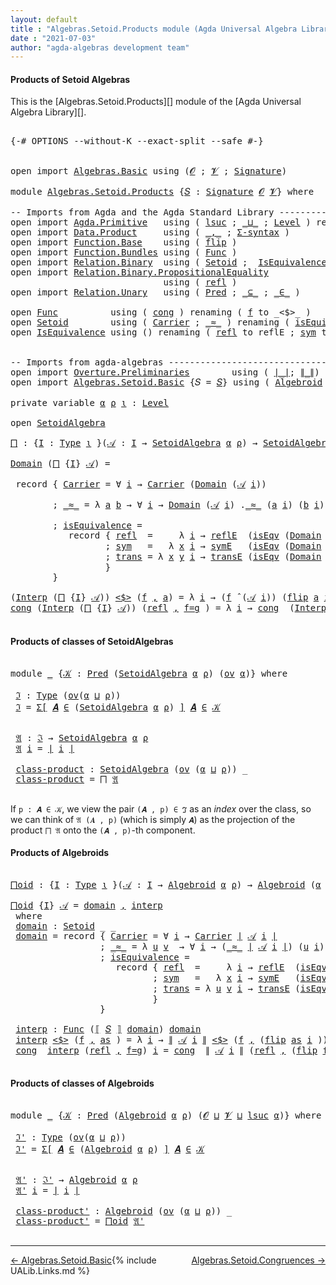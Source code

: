```yaml
---
layout: default
title : "Algebras.Setoid.Products module (Agda Universal Algebra Library)"
date : "2021-07-03"
author: "agda-algebras development team"
---
```


#### <a id="products-of-setoidalgebras">Products of Setoid Algebras</a>

This is the [Algebras.Setoid.Products][] module of the [Agda Universal Algebra Library][].

<pre class="Agda">

<a id="341" class="Symbol">{-#</a> <a id="345" class="Keyword">OPTIONS</a> <a id="353" class="Pragma">--without-K</a> <a id="365" class="Pragma">--exact-split</a> <a id="379" class="Pragma">--safe</a> <a id="386" class="Symbol">#-}</a>


<a id="392" class="Keyword">open</a> <a id="397" class="Keyword">import</a> <a id="404" href="Algebras.Basic.html" class="Module">Algebras.Basic</a> <a id="419" class="Keyword">using</a> <a id="425" class="Symbol">(</a><a id="426" href="Algebras.Basic.html#1142" class="Generalizable">𝓞</a> <a id="428" class="Symbol">;</a> <a id="430" href="Algebras.Basic.html#1144" class="Generalizable">𝓥</a> <a id="432" class="Symbol">;</a> <a id="434" href="Algebras.Basic.html#3870" class="Function">Signature</a><a id="443" class="Symbol">)</a>

<a id="446" class="Keyword">module</a> <a id="453" href="Algebras.Setoid.Products.html" class="Module">Algebras.Setoid.Products</a> <a id="478" class="Symbol">{</a><a id="479" href="Algebras.Setoid.Products.html#479" class="Bound">𝑆</a> <a id="481" class="Symbol">:</a> <a id="483" href="Algebras.Basic.html#3870" class="Function">Signature</a> <a id="493" href="Algebras.Basic.html#1142" class="Generalizable">𝓞</a> <a id="495" href="Algebras.Basic.html#1144" class="Generalizable">𝓥</a><a id="496" class="Symbol">}</a> <a id="498" class="Keyword">where</a>

<a id="505" class="Comment">-- Imports from Agda and the Agda Standard Library --------------------------------</a>
<a id="589" class="Keyword">open</a> <a id="594" class="Keyword">import</a> <a id="601" href="Agda.Primitive.html" class="Module">Agda.Primitive</a>   <a id="618" class="Keyword">using</a> <a id="624" class="Symbol">(</a> <a id="626" href="Agda.Primitive.html#780" class="Primitive">lsuc</a> <a id="631" class="Symbol">;</a> <a id="633" href="Agda.Primitive.html#810" class="Primitive Operator">_⊔_</a> <a id="637" class="Symbol">;</a> <a id="639" href="Agda.Primitive.html#597" class="Postulate">Level</a> <a id="645" class="Symbol">)</a> <a id="647" class="Keyword">renaming</a> <a id="656" class="Symbol">(</a> <a id="658" href="Agda.Primitive.html#326" class="Primitive">Set</a> <a id="662" class="Symbol">to</a> <a id="665" class="Primitive">Type</a> <a id="670" class="Symbol">)</a>
<a id="672" class="Keyword">open</a> <a id="677" class="Keyword">import</a> <a id="684" href="Data.Product.html" class="Module">Data.Product</a>     <a id="701" class="Keyword">using</a> <a id="707" class="Symbol">(</a> <a id="709" href="Agda.Builtin.Sigma.html#236" class="InductiveConstructor Operator">_,_</a> <a id="713" class="Symbol">;</a> <a id="715" href="Data.Product.html#916" class="Function">Σ-syntax</a> <a id="724" class="Symbol">)</a>
<a id="726" class="Keyword">open</a> <a id="731" class="Keyword">import</a> <a id="738" href="Function.Base.html" class="Module">Function.Base</a>    <a id="755" class="Keyword">using</a> <a id="761" class="Symbol">(</a> <a id="763" href="Function.Base.html#1554" class="Function">flip</a> <a id="768" class="Symbol">)</a>
<a id="770" class="Keyword">open</a> <a id="775" class="Keyword">import</a> <a id="782" href="Function.Bundles.html" class="Module">Function.Bundles</a> <a id="799" class="Keyword">using</a> <a id="805" class="Symbol">(</a> <a id="807" href="Function.Bundles.html#1868" class="Record">Func</a> <a id="812" class="Symbol">)</a>
<a id="814" class="Keyword">open</a> <a id="819" class="Keyword">import</a> <a id="826" href="Relation.Binary.html" class="Module">Relation.Binary</a>  <a id="843" class="Keyword">using</a> <a id="849" class="Symbol">(</a> <a id="851" href="Relation.Binary.Bundles.html#1009" class="Record">Setoid</a> <a id="858" class="Symbol">;</a>  <a id="861" href="Relation.Binary.Structures.html#1522" class="Record">IsEquivalence</a> <a id="875" class="Symbol">)</a>
<a id="877" class="Keyword">open</a> <a id="882" class="Keyword">import</a> <a id="889" href="Relation.Binary.PropositionalEquality.html" class="Module">Relation.Binary.PropositionalEquality</a>
                             <a id="956" class="Keyword">using</a> <a id="962" class="Symbol">(</a> <a id="964" href="Agda.Builtin.Equality.html#208" class="InductiveConstructor">refl</a> <a id="969" class="Symbol">)</a>
<a id="971" class="Keyword">open</a> <a id="976" class="Keyword">import</a> <a id="983" href="Relation.Unary.html" class="Module">Relation.Unary</a>   <a id="1000" class="Keyword">using</a> <a id="1006" class="Symbol">(</a> <a id="1008" href="Relation.Unary.html#1101" class="Function">Pred</a> <a id="1013" class="Symbol">;</a> <a id="1015" href="Relation.Unary.html#1742" class="Function Operator">_⊆_</a> <a id="1019" class="Symbol">;</a> <a id="1021" href="Relation.Unary.html#1523" class="Function Operator">_∈_</a> <a id="1025" class="Symbol">)</a>

<a id="1028" class="Keyword">open</a> <a id="1033" href="Function.Bundles.html#1868" class="Module">Func</a>          <a id="1047" class="Keyword">using</a> <a id="1053" class="Symbol">(</a> <a id="1055" href="Function.Bundles.html#1938" class="Field">cong</a> <a id="1060" class="Symbol">)</a> <a id="1062" class="Keyword">renaming</a> <a id="1071" class="Symbol">(</a> <a id="1073" href="Function.Bundles.html#1919" class="Field">f</a> <a id="1075" class="Symbol">to</a> <a id="1078" class="Field">_&lt;$&gt;_</a> <a id="1084" class="Symbol">)</a>
<a id="1086" class="Keyword">open</a> <a id="1091" href="Relation.Binary.Bundles.html#1009" class="Module">Setoid</a>        <a id="1105" class="Keyword">using</a> <a id="1111" class="Symbol">(</a> <a id="1113" href="Relation.Binary.Bundles.html#1072" class="Field">Carrier</a> <a id="1121" class="Symbol">;</a> <a id="1123" href="Relation.Binary.Bundles.html#1098" class="Field Operator">_≈_</a> <a id="1127" class="Symbol">)</a> <a id="1129" class="Keyword">renaming</a> <a id="1138" class="Symbol">(</a> <a id="1140" href="Relation.Binary.Bundles.html#1132" class="Field">isEquivalence</a> <a id="1154" class="Symbol">to</a> <a id="1157" class="Field">isEqv</a> <a id="1163" class="Symbol">)</a>
<a id="1165" class="Keyword">open</a> <a id="1170" href="Relation.Binary.Structures.html#1522" class="Module">IsEquivalence</a> <a id="1184" class="Keyword">using</a> <a id="1190" class="Symbol">()</a> <a id="1193" class="Keyword">renaming</a> <a id="1202" class="Symbol">(</a> <a id="1204" href="Relation.Binary.Structures.html#1568" class="Field">refl</a> <a id="1209" class="Symbol">to</a> <a id="1212" class="Field">reflE</a> <a id="1218" class="Symbol">;</a> <a id="1220" href="Relation.Binary.Structures.html#1594" class="Field">sym</a> <a id="1224" class="Symbol">to</a> <a id="1227" class="Field">symE</a> <a id="1232" class="Symbol">;</a> <a id="1234" href="Relation.Binary.Structures.html#1620" class="Field">trans</a> <a id="1240" class="Symbol">to</a> <a id="1243" class="Field">transE</a> <a id="1250" class="Symbol">)</a>


<a id="1254" class="Comment">-- Imports from agda-algebras -----------------------------------------------------</a>
<a id="1338" class="Keyword">open</a> <a id="1343" class="Keyword">import</a> <a id="1350" href="Overture.Preliminaries.html" class="Module">Overture.Preliminaries</a>        <a id="1380" class="Keyword">using</a> <a id="1386" class="Symbol">(</a> <a id="1388" href="Overture.Preliminaries.html#4379" class="Function Operator">∣_∣</a><a id="1391" class="Symbol">;</a> <a id="1393" href="Overture.Preliminaries.html#4417" class="Function Operator">∥_∥</a><a id="1396" class="Symbol">)</a>
<a id="1398" class="Keyword">open</a> <a id="1403" class="Keyword">import</a> <a id="1410" href="Algebras.Setoid.Basic.html" class="Module">Algebras.Setoid.Basic</a> <a id="1432" class="Symbol">{</a><a id="1433" class="Argument">𝑆</a> <a id="1435" class="Symbol">=</a> <a id="1437" href="Algebras.Setoid.Products.html#479" class="Bound">𝑆</a><a id="1438" class="Symbol">}</a> <a id="1440" class="Keyword">using</a> <a id="1446" class="Symbol">(</a> <a id="1448" href="Algebras.Setoid.Basic.html#2777" class="Function">Algebroid</a> <a id="1458" class="Symbol">;</a> <a id="1460" href="Algebras.Setoid.Basic.html#1932" class="Function Operator">⟦_⟧</a> <a id="1464" class="Symbol">;</a> <a id="1466" href="Algebras.Setoid.Basic.html#3242" class="Record">SetoidAlgebra</a> <a id="1480" class="Symbol">;</a> <a id="1482" href="Algebras.Setoid.Basic.html#4537" class="Function Operator">_̂_</a> <a id="1486" class="Symbol">;</a> <a id="1488" href="Algebras.Setoid.Basic.html#1152" class="Function">ov</a> <a id="1491" class="Symbol">)</a>

<a id="1494" class="Keyword">private</a> <a id="1502" class="Keyword">variable</a> <a id="1511" href="Algebras.Setoid.Products.html#1511" class="Generalizable">α</a> <a id="1513" href="Algebras.Setoid.Products.html#1513" class="Generalizable">ρ</a> <a id="1515" href="Algebras.Setoid.Products.html#1515" class="Generalizable">ι</a> <a id="1517" class="Symbol">:</a> <a id="1519" href="Agda.Primitive.html#597" class="Postulate">Level</a>

<a id="1526" class="Keyword">open</a> <a id="1531" href="Algebras.Setoid.Basic.html#3242" class="Module">SetoidAlgebra</a>

<a id="⨅"></a><a id="1546" href="Algebras.Setoid.Products.html#1546" class="Function">⨅</a> <a id="1548" class="Symbol">:</a> <a id="1550" class="Symbol">{</a><a id="1551" href="Algebras.Setoid.Products.html#1551" class="Bound">I</a> <a id="1553" class="Symbol">:</a> <a id="1555" href="Algebras.Setoid.Products.html#665" class="Primitive">Type</a> <a id="1560" href="Algebras.Setoid.Products.html#1515" class="Generalizable">ι</a> <a id="1562" class="Symbol">}(</a><a id="1564" href="Algebras.Setoid.Products.html#1564" class="Bound">𝒜</a> <a id="1566" class="Symbol">:</a> <a id="1568" href="Algebras.Setoid.Products.html#1551" class="Bound">I</a> <a id="1570" class="Symbol">→</a> <a id="1572" href="Algebras.Setoid.Basic.html#3242" class="Record">SetoidAlgebra</a> <a id="1586" href="Algebras.Setoid.Products.html#1511" class="Generalizable">α</a> <a id="1588" href="Algebras.Setoid.Products.html#1513" class="Generalizable">ρ</a><a id="1589" class="Symbol">)</a> <a id="1591" class="Symbol">→</a> <a id="1593" href="Algebras.Setoid.Basic.html#3242" class="Record">SetoidAlgebra</a> <a id="1607" class="Symbol">(</a><a id="1608" href="Algebras.Setoid.Products.html#1511" class="Generalizable">α</a> <a id="1610" href="Agda.Primitive.html#810" class="Primitive Operator">⊔</a> <a id="1612" href="Algebras.Setoid.Products.html#1515" class="Generalizable">ι</a><a id="1613" class="Symbol">)</a> <a id="1615" class="Symbol">(</a><a id="1616" href="Algebras.Setoid.Products.html#1513" class="Generalizable">ρ</a> <a id="1618" href="Agda.Primitive.html#810" class="Primitive Operator">⊔</a> <a id="1620" href="Algebras.Setoid.Products.html#1515" class="Generalizable">ι</a><a id="1621" class="Symbol">)</a>

<a id="1624" href="Algebras.Setoid.Basic.html#3305" class="Field">Domain</a> <a id="1631" class="Symbol">(</a><a id="1632" href="Algebras.Setoid.Products.html#1546" class="Function">⨅</a> <a id="1634" class="Symbol">{</a><a id="1635" href="Algebras.Setoid.Products.html#1635" class="Bound">I</a><a id="1636" class="Symbol">}</a> <a id="1638" href="Algebras.Setoid.Products.html#1638" class="Bound">𝒜</a><a id="1639" class="Symbol">)</a> <a id="1641" class="Symbol">=</a>

 <a id="1645" class="Keyword">record</a> <a id="1652" class="Symbol">{</a> <a id="1654" href="Relation.Binary.Bundles.html#1072" class="Field">Carrier</a> <a id="1662" class="Symbol">=</a> <a id="1664" class="Symbol">∀</a> <a id="1666" href="Algebras.Setoid.Products.html#1666" class="Bound">i</a> <a id="1668" class="Symbol">→</a> <a id="1670" href="Relation.Binary.Bundles.html#1072" class="Field">Carrier</a> <a id="1678" class="Symbol">(</a><a id="1679" href="Algebras.Setoid.Basic.html#3305" class="Field">Domain</a> <a id="1686" class="Symbol">(</a><a id="1687" href="Algebras.Setoid.Products.html#1638" class="Bound">𝒜</a> <a id="1689" href="Algebras.Setoid.Products.html#1666" class="Bound">i</a><a id="1690" class="Symbol">))</a>

        <a id="1702" class="Symbol">;</a> <a id="1704" href="Relation.Binary.Bundles.html#1098" class="Field Operator">_≈_</a> <a id="1708" class="Symbol">=</a> <a id="1710" class="Symbol">λ</a> <a id="1712" href="Algebras.Setoid.Products.html#1712" class="Bound">a</a> <a id="1714" href="Algebras.Setoid.Products.html#1714" class="Bound">b</a> <a id="1716" class="Symbol">→</a> <a id="1718" class="Symbol">∀</a> <a id="1720" href="Algebras.Setoid.Products.html#1720" class="Bound">i</a> <a id="1722" class="Symbol">→</a> <a id="1724" href="Algebras.Setoid.Basic.html#3305" class="Field">Domain</a> <a id="1731" class="Symbol">(</a><a id="1732" href="Algebras.Setoid.Products.html#1638" class="Bound">𝒜</a> <a id="1734" href="Algebras.Setoid.Products.html#1720" class="Bound">i</a><a id="1735" class="Symbol">)</a> <a id="1737" class="Symbol">.</a><a id="1738" href="Relation.Binary.Bundles.html#1098" class="Field Operator">_≈_</a> <a id="1742" class="Symbol">(</a><a id="1743" href="Algebras.Setoid.Products.html#1712" class="Bound">a</a> <a id="1745" href="Algebras.Setoid.Products.html#1720" class="Bound">i</a><a id="1746" class="Symbol">)</a> <a id="1748" class="Symbol">(</a><a id="1749" href="Algebras.Setoid.Products.html#1714" class="Bound">b</a> <a id="1751" href="Algebras.Setoid.Products.html#1720" class="Bound">i</a><a id="1752" class="Symbol">)</a>

        <a id="1763" class="Symbol">;</a> <a id="1765" href="Relation.Binary.Bundles.html#1132" class="Field">isEquivalence</a> <a id="1779" class="Symbol">=</a>
           <a id="1792" class="Keyword">record</a> <a id="1799" class="Symbol">{</a> <a id="1801" href="Relation.Binary.Structures.html#1568" class="Field">refl</a>  <a id="1807" class="Symbol">=</a>     <a id="1813" class="Symbol">λ</a> <a id="1815" href="Algebras.Setoid.Products.html#1815" class="Bound">i</a> <a id="1817" class="Symbol">→</a> <a id="1819" href="Algebras.Setoid.Products.html#1212" class="Field">reflE</a>  <a id="1826" class="Symbol">(</a><a id="1827" href="Algebras.Setoid.Products.html#1157" class="Field">isEqv</a> <a id="1833" class="Symbol">(</a><a id="1834" href="Algebras.Setoid.Basic.html#3305" class="Field">Domain</a> <a id="1841" class="Symbol">(</a><a id="1842" href="Algebras.Setoid.Products.html#1638" class="Bound">𝒜</a> <a id="1844" href="Algebras.Setoid.Products.html#1815" class="Bound">i</a><a id="1845" class="Symbol">)))</a>
                  <a id="1867" class="Symbol">;</a> <a id="1869" href="Relation.Binary.Structures.html#1594" class="Field">sym</a>   <a id="1875" class="Symbol">=</a>   <a id="1879" class="Symbol">λ</a> <a id="1881" href="Algebras.Setoid.Products.html#1881" class="Bound">x</a> <a id="1883" href="Algebras.Setoid.Products.html#1883" class="Bound">i</a> <a id="1885" class="Symbol">→</a> <a id="1887" href="Algebras.Setoid.Products.html#1227" class="Field">symE</a>   <a id="1894" class="Symbol">(</a><a id="1895" href="Algebras.Setoid.Products.html#1157" class="Field">isEqv</a> <a id="1901" class="Symbol">(</a><a id="1902" href="Algebras.Setoid.Basic.html#3305" class="Field">Domain</a> <a id="1909" class="Symbol">(</a><a id="1910" href="Algebras.Setoid.Products.html#1638" class="Bound">𝒜</a> <a id="1912" href="Algebras.Setoid.Products.html#1883" class="Bound">i</a><a id="1913" class="Symbol">)))(</a><a id="1917" href="Algebras.Setoid.Products.html#1881" class="Bound">x</a> <a id="1919" href="Algebras.Setoid.Products.html#1883" class="Bound">i</a><a id="1920" class="Symbol">)</a>
                  <a id="1940" class="Symbol">;</a> <a id="1942" href="Relation.Binary.Structures.html#1620" class="Field">trans</a> <a id="1948" class="Symbol">=</a> <a id="1950" class="Symbol">λ</a> <a id="1952" href="Algebras.Setoid.Products.html#1952" class="Bound">x</a> <a id="1954" href="Algebras.Setoid.Products.html#1954" class="Bound">y</a> <a id="1956" href="Algebras.Setoid.Products.html#1956" class="Bound">i</a> <a id="1958" class="Symbol">→</a> <a id="1960" href="Algebras.Setoid.Products.html#1243" class="Field">transE</a> <a id="1967" class="Symbol">(</a><a id="1968" href="Algebras.Setoid.Products.html#1157" class="Field">isEqv</a> <a id="1974" class="Symbol">(</a><a id="1975" href="Algebras.Setoid.Basic.html#3305" class="Field">Domain</a> <a id="1982" class="Symbol">(</a><a id="1983" href="Algebras.Setoid.Products.html#1638" class="Bound">𝒜</a> <a id="1985" href="Algebras.Setoid.Products.html#1956" class="Bound">i</a><a id="1986" class="Symbol">)))(</a><a id="1990" href="Algebras.Setoid.Products.html#1952" class="Bound">x</a> <a id="1992" href="Algebras.Setoid.Products.html#1956" class="Bound">i</a><a id="1993" class="Symbol">)(</a><a id="1995" href="Algebras.Setoid.Products.html#1954" class="Bound">y</a> <a id="1997" href="Algebras.Setoid.Products.html#1956" class="Bound">i</a><a id="1998" class="Symbol">)</a>
                  <a id="2018" class="Symbol">}</a>
        <a id="2028" class="Symbol">}</a>

<a id="2031" class="Symbol">(</a><a id="2032" href="Algebras.Setoid.Basic.html#3327" class="Field">Interp</a> <a id="2039" class="Symbol">(</a><a id="2040" href="Algebras.Setoid.Products.html#1546" class="Function">⨅</a> <a id="2042" class="Symbol">{</a><a id="2043" href="Algebras.Setoid.Products.html#2043" class="Bound">I</a><a id="2044" class="Symbol">}</a> <a id="2046" href="Algebras.Setoid.Products.html#2046" class="Bound">𝒜</a><a id="2047" class="Symbol">))</a> <a id="2050" href="Algebras.Setoid.Products.html#1078" class="Field Operator">&lt;$&gt;</a> <a id="2054" class="Symbol">(</a><a id="2055" href="Algebras.Setoid.Products.html#2055" class="Bound">f</a> <a id="2057" href="Agda.Builtin.Sigma.html#236" class="InductiveConstructor Operator">,</a> <a id="2059" href="Algebras.Setoid.Products.html#2059" class="Bound">a</a><a id="2060" class="Symbol">)</a> <a id="2062" class="Symbol">=</a> <a id="2064" class="Symbol">λ</a> <a id="2066" href="Algebras.Setoid.Products.html#2066" class="Bound">i</a> <a id="2068" class="Symbol">→</a> <a id="2070" class="Symbol">(</a><a id="2071" href="Algebras.Setoid.Products.html#2055" class="Bound">f</a> <a id="2073" href="Algebras.Setoid.Basic.html#4537" class="Function Operator">̂</a> <a id="2075" class="Symbol">(</a><a id="2076" href="Algebras.Setoid.Products.html#2046" class="Bound">𝒜</a> <a id="2078" href="Algebras.Setoid.Products.html#2066" class="Bound">i</a><a id="2079" class="Symbol">))</a> <a id="2082" class="Symbol">(</a><a id="2083" href="Function.Base.html#1554" class="Function">flip</a> <a id="2088" href="Algebras.Setoid.Products.html#2059" class="Bound">a</a> <a id="2090" href="Algebras.Setoid.Products.html#2066" class="Bound">i</a><a id="2091" class="Symbol">)</a>
<a id="2093" href="Function.Bundles.html#1938" class="Field">cong</a> <a id="2098" class="Symbol">(</a><a id="2099" href="Algebras.Setoid.Basic.html#3327" class="Field">Interp</a> <a id="2106" class="Symbol">(</a><a id="2107" href="Algebras.Setoid.Products.html#1546" class="Function">⨅</a> <a id="2109" class="Symbol">{</a><a id="2110" href="Algebras.Setoid.Products.html#2110" class="Bound">I</a><a id="2111" class="Symbol">}</a> <a id="2113" href="Algebras.Setoid.Products.html#2113" class="Bound">𝒜</a><a id="2114" class="Symbol">))</a> <a id="2117" class="Symbol">(</a><a id="2118" href="Agda.Builtin.Equality.html#208" class="InductiveConstructor">refl</a> <a id="2123" href="Agda.Builtin.Sigma.html#236" class="InductiveConstructor Operator">,</a> <a id="2125" href="Algebras.Setoid.Products.html#2125" class="Bound">f=g</a> <a id="2129" class="Symbol">)</a> <a id="2131" class="Symbol">=</a> <a id="2133" class="Symbol">λ</a> <a id="2135" href="Algebras.Setoid.Products.html#2135" class="Bound">i</a> <a id="2137" class="Symbol">→</a> <a id="2139" href="Function.Bundles.html#1938" class="Field">cong</a>  <a id="2145" class="Symbol">(</a><a id="2146" href="Algebras.Setoid.Basic.html#3327" class="Field">Interp</a> <a id="2153" class="Symbol">(</a><a id="2154" href="Algebras.Setoid.Products.html#2113" class="Bound">𝒜</a> <a id="2156" href="Algebras.Setoid.Products.html#2135" class="Bound">i</a><a id="2157" class="Symbol">))</a> <a id="2160" class="Symbol">(</a><a id="2161" href="Agda.Builtin.Equality.html#208" class="InductiveConstructor">refl</a> <a id="2166" href="Agda.Builtin.Sigma.html#236" class="InductiveConstructor Operator">,</a> <a id="2168" href="Function.Base.html#1554" class="Function">flip</a> <a id="2173" href="Algebras.Setoid.Products.html#2125" class="Bound">f=g</a> <a id="2177" href="Algebras.Setoid.Products.html#2135" class="Bound">i</a> <a id="2179" class="Symbol">)</a>

</pre>

#### <a id="products-of-classes-of-setoidalgebras">Products of classes of SetoidAlgebras</a>

<pre class="Agda">

<a id="2302" class="Keyword">module</a> <a id="2309" href="Algebras.Setoid.Products.html#2309" class="Module">_</a> <a id="2311" class="Symbol">{</a><a id="2312" href="Algebras.Setoid.Products.html#2312" class="Bound">𝒦</a> <a id="2314" class="Symbol">:</a> <a id="2316" href="Relation.Unary.html#1101" class="Function">Pred</a> <a id="2321" class="Symbol">(</a><a id="2322" href="Algebras.Setoid.Basic.html#3242" class="Record">SetoidAlgebra</a> <a id="2336" href="Algebras.Setoid.Products.html#1511" class="Generalizable">α</a> <a id="2338" href="Algebras.Setoid.Products.html#1513" class="Generalizable">ρ</a><a id="2339" class="Symbol">)</a> <a id="2341" class="Symbol">(</a><a id="2342" href="Algebras.Setoid.Basic.html#1152" class="Function">ov</a> <a id="2345" href="Algebras.Setoid.Products.html#1511" class="Generalizable">α</a><a id="2346" class="Symbol">)}</a> <a id="2349" class="Keyword">where</a>

 <a id="2357" href="Algebras.Setoid.Products.html#2357" class="Function">ℑ</a> <a id="2359" class="Symbol">:</a> <a id="2361" href="Algebras.Setoid.Products.html#665" class="Primitive">Type</a> <a id="2366" class="Symbol">(</a><a id="2367" href="Algebras.Setoid.Basic.html#1152" class="Function">ov</a><a id="2369" class="Symbol">(</a><a id="2370" href="Algebras.Setoid.Products.html#2336" class="Bound">α</a> <a id="2372" href="Agda.Primitive.html#810" class="Primitive Operator">⊔</a> <a id="2374" href="Algebras.Setoid.Products.html#2338" class="Bound">ρ</a><a id="2375" class="Symbol">))</a>
 <a id="2379" href="Algebras.Setoid.Products.html#2357" class="Function">ℑ</a> <a id="2381" class="Symbol">=</a> <a id="2383" href="Data.Product.html#916" class="Function">Σ[</a> <a id="2386" href="Algebras.Setoid.Products.html#2386" class="Bound">𝑨</a> <a id="2388" href="Data.Product.html#916" class="Function">∈</a> <a id="2390" class="Symbol">(</a><a id="2391" href="Algebras.Setoid.Basic.html#3242" class="Record">SetoidAlgebra</a> <a id="2405" href="Algebras.Setoid.Products.html#2336" class="Bound">α</a> <a id="2407" href="Algebras.Setoid.Products.html#2338" class="Bound">ρ</a><a id="2408" class="Symbol">)</a> <a id="2410" href="Data.Product.html#916" class="Function">]</a> <a id="2412" href="Algebras.Setoid.Products.html#2386" class="Bound">𝑨</a> <a id="2414" href="Relation.Unary.html#1523" class="Function Operator">∈</a> <a id="2416" href="Algebras.Setoid.Products.html#2312" class="Bound">𝒦</a>


 <a id="2421" href="Algebras.Setoid.Products.html#2421" class="Function">𝔄</a> <a id="2423" class="Symbol">:</a> <a id="2425" href="Algebras.Setoid.Products.html#2357" class="Function">ℑ</a> <a id="2427" class="Symbol">→</a> <a id="2429" href="Algebras.Setoid.Basic.html#3242" class="Record">SetoidAlgebra</a> <a id="2443" href="Algebras.Setoid.Products.html#2336" class="Bound">α</a> <a id="2445" href="Algebras.Setoid.Products.html#2338" class="Bound">ρ</a>
 <a id="2448" href="Algebras.Setoid.Products.html#2421" class="Function">𝔄</a> <a id="2450" href="Algebras.Setoid.Products.html#2450" class="Bound">i</a> <a id="2452" class="Symbol">=</a> <a id="2454" href="Overture.Preliminaries.html#4379" class="Function Operator">∣</a> <a id="2456" href="Algebras.Setoid.Products.html#2450" class="Bound">i</a> <a id="2458" href="Overture.Preliminaries.html#4379" class="Function Operator">∣</a>

 <a id="2462" href="Algebras.Setoid.Products.html#2462" class="Function">class-product</a> <a id="2476" class="Symbol">:</a> <a id="2478" href="Algebras.Setoid.Basic.html#3242" class="Record">SetoidAlgebra</a> <a id="2492" class="Symbol">(</a><a id="2493" href="Algebras.Setoid.Basic.html#1152" class="Function">ov</a> <a id="2496" class="Symbol">(</a><a id="2497" href="Algebras.Setoid.Products.html#2336" class="Bound">α</a> <a id="2499" href="Agda.Primitive.html#810" class="Primitive Operator">⊔</a> <a id="2501" href="Algebras.Setoid.Products.html#2338" class="Bound">ρ</a><a id="2502" class="Symbol">))</a> <a id="2505" class="Symbol">_</a>
 <a id="2508" href="Algebras.Setoid.Products.html#2462" class="Function">class-product</a> <a id="2522" class="Symbol">=</a> <a id="2524" href="Algebras.Setoid.Products.html#1546" class="Function">⨅</a> <a id="2526" href="Algebras.Setoid.Products.html#2421" class="Function">𝔄</a>

</pre>

If `p : 𝑨 ∈ 𝒦`, we view the pair `(𝑨 , p) ∈ ℑ` as an *index* over the class,
so we can think of `𝔄 (𝑨 , p)` (which is simply `𝑨`) as the projection of the
product `⨅ 𝔄` onto the `(𝑨 , p)`-th component.


#### <a id="products-of-algebroids">Products of Algebroids</a>

<pre class="Agda">

<a id="⨅oid"></a><a id="2823" href="Algebras.Setoid.Products.html#2823" class="Function">⨅oid</a> <a id="2828" class="Symbol">:</a> <a id="2830" class="Symbol">{</a><a id="2831" href="Algebras.Setoid.Products.html#2831" class="Bound">I</a> <a id="2833" class="Symbol">:</a> <a id="2835" href="Algebras.Setoid.Products.html#665" class="Primitive">Type</a> <a id="2840" href="Algebras.Setoid.Products.html#1515" class="Generalizable">ι</a> <a id="2842" class="Symbol">}(</a><a id="2844" href="Algebras.Setoid.Products.html#2844" class="Bound">𝒜</a> <a id="2846" class="Symbol">:</a> <a id="2848" href="Algebras.Setoid.Products.html#2831" class="Bound">I</a> <a id="2850" class="Symbol">→</a> <a id="2852" href="Algebras.Setoid.Basic.html#2777" class="Function">Algebroid</a> <a id="2862" href="Algebras.Setoid.Products.html#1511" class="Generalizable">α</a> <a id="2864" href="Algebras.Setoid.Products.html#1513" class="Generalizable">ρ</a><a id="2865" class="Symbol">)</a> <a id="2867" class="Symbol">→</a> <a id="2869" href="Algebras.Setoid.Basic.html#2777" class="Function">Algebroid</a> <a id="2879" class="Symbol">(</a><a id="2880" href="Algebras.Setoid.Products.html#1511" class="Generalizable">α</a> <a id="2882" href="Agda.Primitive.html#810" class="Primitive Operator">⊔</a> <a id="2884" href="Algebras.Setoid.Products.html#1515" class="Generalizable">ι</a><a id="2885" class="Symbol">)</a> <a id="2887" class="Symbol">(</a><a id="2888" href="Algebras.Setoid.Products.html#1513" class="Generalizable">ρ</a> <a id="2890" href="Agda.Primitive.html#810" class="Primitive Operator">⊔</a> <a id="2892" href="Algebras.Setoid.Products.html#1515" class="Generalizable">ι</a><a id="2893" class="Symbol">)</a>

<a id="2896" href="Algebras.Setoid.Products.html#2823" class="Function">⨅oid</a> <a id="2901" class="Symbol">{</a><a id="2902" href="Algebras.Setoid.Products.html#2902" class="Bound">I</a><a id="2903" class="Symbol">}</a> <a id="2905" href="Algebras.Setoid.Products.html#2905" class="Bound">𝒜</a> <a id="2907" class="Symbol">=</a> <a id="2909" href="Algebras.Setoid.Products.html#2933" class="Function">domain</a> <a id="2916" href="Agda.Builtin.Sigma.html#236" class="InductiveConstructor Operator">,</a> <a id="2918" href="Algebras.Setoid.Products.html#3380" class="Function">interp</a>
 <a id="2926" class="Keyword">where</a>
 <a id="2933" href="Algebras.Setoid.Products.html#2933" class="Function">domain</a> <a id="2940" class="Symbol">:</a> <a id="2942" href="Relation.Binary.Bundles.html#1009" class="Record">Setoid</a> <a id="2949" class="Symbol">_</a> <a id="2951" class="Symbol">_</a>
 <a id="2954" href="Algebras.Setoid.Products.html#2933" class="Function">domain</a> <a id="2961" class="Symbol">=</a> <a id="2963" class="Keyword">record</a> <a id="2970" class="Symbol">{</a> <a id="2972" href="Relation.Binary.Bundles.html#1072" class="Field">Carrier</a> <a id="2980" class="Symbol">=</a> <a id="2982" class="Symbol">∀</a> <a id="2984" href="Algebras.Setoid.Products.html#2984" class="Bound">i</a> <a id="2986" class="Symbol">→</a> <a id="2988" href="Relation.Binary.Bundles.html#1072" class="Field">Carrier</a> <a id="2996" href="Overture.Preliminaries.html#4379" class="Function Operator">∣</a> <a id="2998" href="Algebras.Setoid.Products.html#2905" class="Bound">𝒜</a> <a id="3000" href="Algebras.Setoid.Products.html#2984" class="Bound">i</a> <a id="3002" href="Overture.Preliminaries.html#4379" class="Function Operator">∣</a>
                 <a id="3021" class="Symbol">;</a> <a id="3023" href="Relation.Binary.Bundles.html#1098" class="Field Operator">_≈_</a> <a id="3027" class="Symbol">=</a> <a id="3029" class="Symbol">λ</a> <a id="3031" href="Algebras.Setoid.Products.html#3031" class="Bound">u</a> <a id="3033" href="Algebras.Setoid.Products.html#3033" class="Bound">v</a>  <a id="3036" class="Symbol">→</a> <a id="3038" class="Symbol">∀</a> <a id="3040" href="Algebras.Setoid.Products.html#3040" class="Bound">i</a> <a id="3042" class="Symbol">→</a> <a id="3044" class="Symbol">(</a><a id="3045" href="Relation.Binary.Bundles.html#1098" class="Field Operator">_≈_</a> <a id="3049" href="Overture.Preliminaries.html#4379" class="Function Operator">∣</a> <a id="3051" href="Algebras.Setoid.Products.html#2905" class="Bound">𝒜</a> <a id="3053" href="Algebras.Setoid.Products.html#3040" class="Bound">i</a> <a id="3055" href="Overture.Preliminaries.html#4379" class="Function Operator">∣</a><a id="3056" class="Symbol">)</a> <a id="3058" class="Symbol">(</a><a id="3059" href="Algebras.Setoid.Products.html#3031" class="Bound">u</a> <a id="3061" href="Algebras.Setoid.Products.html#3040" class="Bound">i</a><a id="3062" class="Symbol">)</a> <a id="3064" class="Symbol">(</a><a id="3065" href="Algebras.Setoid.Products.html#3033" class="Bound">v</a> <a id="3067" href="Algebras.Setoid.Products.html#3040" class="Bound">i</a><a id="3068" class="Symbol">)</a>
                 <a id="3087" class="Symbol">;</a> <a id="3089" href="Relation.Binary.Bundles.html#1132" class="Field">isEquivalence</a> <a id="3103" class="Symbol">=</a>
                    <a id="3125" class="Keyword">record</a> <a id="3132" class="Symbol">{</a> <a id="3134" href="Relation.Binary.Structures.html#1568" class="Field">refl</a>  <a id="3140" class="Symbol">=</a>     <a id="3146" class="Symbol">λ</a> <a id="3148" href="Algebras.Setoid.Products.html#3148" class="Bound">i</a> <a id="3150" class="Symbol">→</a> <a id="3152" href="Algebras.Setoid.Products.html#1212" class="Field">reflE</a>  <a id="3159" class="Symbol">(</a><a id="3160" href="Algebras.Setoid.Products.html#1157" class="Field">isEqv</a> <a id="3166" href="Overture.Preliminaries.html#4379" class="Function Operator">∣</a> <a id="3168" href="Algebras.Setoid.Products.html#2905" class="Bound">𝒜</a> <a id="3170" href="Algebras.Setoid.Products.html#3148" class="Bound">i</a> <a id="3172" href="Overture.Preliminaries.html#4379" class="Function Operator">∣</a><a id="3173" class="Symbol">)</a>
                           <a id="3202" class="Symbol">;</a> <a id="3204" href="Relation.Binary.Structures.html#1594" class="Field">sym</a>   <a id="3210" class="Symbol">=</a>   <a id="3214" class="Symbol">λ</a> <a id="3216" href="Algebras.Setoid.Products.html#3216" class="Bound">x</a> <a id="3218" href="Algebras.Setoid.Products.html#3218" class="Bound">i</a> <a id="3220" class="Symbol">→</a> <a id="3222" href="Algebras.Setoid.Products.html#1227" class="Field">symE</a>   <a id="3229" class="Symbol">(</a><a id="3230" href="Algebras.Setoid.Products.html#1157" class="Field">isEqv</a> <a id="3236" href="Overture.Preliminaries.html#4379" class="Function Operator">∣</a> <a id="3238" href="Algebras.Setoid.Products.html#2905" class="Bound">𝒜</a> <a id="3240" href="Algebras.Setoid.Products.html#3218" class="Bound">i</a> <a id="3242" href="Overture.Preliminaries.html#4379" class="Function Operator">∣</a><a id="3243" class="Symbol">)(</a><a id="3245" href="Algebras.Setoid.Products.html#3216" class="Bound">x</a> <a id="3247" href="Algebras.Setoid.Products.html#3218" class="Bound">i</a><a id="3248" class="Symbol">)</a>
                           <a id="3277" class="Symbol">;</a> <a id="3279" href="Relation.Binary.Structures.html#1620" class="Field">trans</a> <a id="3285" class="Symbol">=</a> <a id="3287" class="Symbol">λ</a> <a id="3289" href="Algebras.Setoid.Products.html#3289" class="Bound">u</a> <a id="3291" href="Algebras.Setoid.Products.html#3291" class="Bound">v</a> <a id="3293" href="Algebras.Setoid.Products.html#3293" class="Bound">i</a> <a id="3295" class="Symbol">→</a> <a id="3297" href="Algebras.Setoid.Products.html#1243" class="Field">transE</a> <a id="3304" class="Symbol">(</a><a id="3305" href="Algebras.Setoid.Products.html#1157" class="Field">isEqv</a> <a id="3311" href="Overture.Preliminaries.html#4379" class="Function Operator">∣</a> <a id="3313" href="Algebras.Setoid.Products.html#2905" class="Bound">𝒜</a> <a id="3315" href="Algebras.Setoid.Products.html#3293" class="Bound">i</a> <a id="3317" href="Overture.Preliminaries.html#4379" class="Function Operator">∣</a><a id="3318" class="Symbol">)(</a><a id="3320" href="Algebras.Setoid.Products.html#3289" class="Bound">u</a> <a id="3322" href="Algebras.Setoid.Products.html#3293" class="Bound">i</a><a id="3323" class="Symbol">)(</a><a id="3325" href="Algebras.Setoid.Products.html#3291" class="Bound">v</a> <a id="3327" href="Algebras.Setoid.Products.html#3293" class="Bound">i</a><a id="3328" class="Symbol">)</a>
                           <a id="3357" class="Symbol">}</a>
                 <a id="3376" class="Symbol">}</a>

 <a id="3380" href="Algebras.Setoid.Products.html#3380" class="Function">interp</a> <a id="3387" class="Symbol">:</a> <a id="3389" href="Function.Bundles.html#1868" class="Record">Func</a> <a id="3394" class="Symbol">(</a><a id="3395" href="Algebras.Setoid.Basic.html#1932" class="Function Operator">⟦</a> <a id="3397" href="Algebras.Setoid.Products.html#479" class="Bound">𝑆</a> <a id="3399" href="Algebras.Setoid.Basic.html#1932" class="Function Operator">⟧</a> <a id="3401" href="Algebras.Setoid.Products.html#2933" class="Function">domain</a><a id="3407" class="Symbol">)</a> <a id="3409" href="Algebras.Setoid.Products.html#2933" class="Function">domain</a>
 <a id="3417" href="Algebras.Setoid.Products.html#3380" class="Function">interp</a> <a id="3424" href="Algebras.Setoid.Products.html#1078" class="Field Operator">&lt;$&gt;</a> <a id="3428" class="Symbol">(</a><a id="3429" href="Algebras.Setoid.Products.html#3429" class="Bound">f</a> <a id="3431" href="Agda.Builtin.Sigma.html#236" class="InductiveConstructor Operator">,</a> <a id="3433" href="Algebras.Setoid.Products.html#3433" class="Bound">as</a> <a id="3436" class="Symbol">)</a> <a id="3438" class="Symbol">=</a> <a id="3440" class="Symbol">λ</a> <a id="3442" href="Algebras.Setoid.Products.html#3442" class="Bound">i</a> <a id="3444" class="Symbol">→</a> <a id="3446" href="Overture.Preliminaries.html#4417" class="Function Operator">∥</a> <a id="3448" href="Algebras.Setoid.Products.html#2905" class="Bound">𝒜</a> <a id="3450" href="Algebras.Setoid.Products.html#3442" class="Bound">i</a> <a id="3452" href="Overture.Preliminaries.html#4417" class="Function Operator">∥</a> <a id="3454" href="Algebras.Setoid.Products.html#1078" class="Field Operator">&lt;$&gt;</a> <a id="3458" class="Symbol">(</a><a id="3459" href="Algebras.Setoid.Products.html#3429" class="Bound">f</a> <a id="3461" href="Agda.Builtin.Sigma.html#236" class="InductiveConstructor Operator">,</a> <a id="3463" class="Symbol">(</a><a id="3464" href="Function.Base.html#1554" class="Function">flip</a> <a id="3469" href="Algebras.Setoid.Products.html#3433" class="Bound">as</a> <a id="3472" href="Algebras.Setoid.Products.html#3442" class="Bound">i</a> <a id="3474" class="Symbol">))</a>
 <a id="3478" href="Function.Bundles.html#1938" class="Field">cong</a>  <a id="3484" href="Algebras.Setoid.Products.html#3380" class="Function">interp</a> <a id="3491" class="Symbol">(</a><a id="3492" href="Agda.Builtin.Equality.html#208" class="InductiveConstructor">refl</a> <a id="3497" href="Agda.Builtin.Sigma.html#236" class="InductiveConstructor Operator">,</a> <a id="3499" href="Algebras.Setoid.Products.html#3499" class="Bound">f=g</a><a id="3502" class="Symbol">)</a> <a id="3504" href="Algebras.Setoid.Products.html#3504" class="Bound">i</a> <a id="3506" class="Symbol">=</a> <a id="3508" href="Function.Bundles.html#1938" class="Field">cong</a>  <a id="3514" href="Overture.Preliminaries.html#4417" class="Function Operator">∥</a> <a id="3516" href="Algebras.Setoid.Products.html#2905" class="Bound">𝒜</a> <a id="3518" href="Algebras.Setoid.Products.html#3504" class="Bound">i</a> <a id="3520" href="Overture.Preliminaries.html#4417" class="Function Operator">∥</a> <a id="3522" class="Symbol">(</a><a id="3523" href="Agda.Builtin.Equality.html#208" class="InductiveConstructor">refl</a> <a id="3528" href="Agda.Builtin.Sigma.html#236" class="InductiveConstructor Operator">,</a> <a id="3530" class="Symbol">(</a><a id="3531" href="Function.Base.html#1554" class="Function">flip</a> <a id="3536" href="Algebras.Setoid.Products.html#3499" class="Bound">f=g</a> <a id="3540" href="Algebras.Setoid.Products.html#3504" class="Bound">i</a><a id="3541" class="Symbol">))</a>

</pre>

#### <a id="products-of-classes-of-algebroids">Products of classes of Algebroids</a>

<pre class="Agda">

<a id="3657" class="Keyword">module</a> <a id="3664" href="Algebras.Setoid.Products.html#3664" class="Module">_</a> <a id="3666" class="Symbol">{</a><a id="3667" href="Algebras.Setoid.Products.html#3667" class="Bound">𝒦</a> <a id="3669" class="Symbol">:</a> <a id="3671" href="Relation.Unary.html#1101" class="Function">Pred</a> <a id="3676" class="Symbol">(</a><a id="3677" href="Algebras.Setoid.Basic.html#2777" class="Function">Algebroid</a> <a id="3687" href="Algebras.Setoid.Products.html#1511" class="Generalizable">α</a> <a id="3689" href="Algebras.Setoid.Products.html#1513" class="Generalizable">ρ</a><a id="3690" class="Symbol">)</a> <a id="3692" class="Symbol">(</a><a id="3693" href="Algebras.Setoid.Products.html#493" class="Bound">𝓞</a> <a id="3695" href="Agda.Primitive.html#810" class="Primitive Operator">⊔</a> <a id="3697" href="Algebras.Setoid.Products.html#495" class="Bound">𝓥</a> <a id="3699" href="Agda.Primitive.html#810" class="Primitive Operator">⊔</a> <a id="3701" href="Agda.Primitive.html#780" class="Primitive">lsuc</a> <a id="3706" href="Algebras.Setoid.Products.html#1511" class="Generalizable">α</a><a id="3707" class="Symbol">)}</a> <a id="3710" class="Keyword">where</a>

 <a id="3718" href="Algebras.Setoid.Products.html#3718" class="Function">ℑ&#39;</a> <a id="3721" class="Symbol">:</a> <a id="3723" href="Algebras.Setoid.Products.html#665" class="Primitive">Type</a> <a id="3728" class="Symbol">(</a><a id="3729" href="Algebras.Setoid.Basic.html#1152" class="Function">ov</a><a id="3731" class="Symbol">(</a><a id="3732" href="Algebras.Setoid.Products.html#3687" class="Bound">α</a> <a id="3734" href="Agda.Primitive.html#810" class="Primitive Operator">⊔</a> <a id="3736" href="Algebras.Setoid.Products.html#3689" class="Bound">ρ</a><a id="3737" class="Symbol">))</a>
 <a id="3741" href="Algebras.Setoid.Products.html#3718" class="Function">ℑ&#39;</a> <a id="3744" class="Symbol">=</a> <a id="3746" href="Data.Product.html#916" class="Function">Σ[</a> <a id="3749" href="Algebras.Setoid.Products.html#3749" class="Bound">𝑨</a> <a id="3751" href="Data.Product.html#916" class="Function">∈</a> <a id="3753" class="Symbol">(</a><a id="3754" href="Algebras.Setoid.Basic.html#2777" class="Function">Algebroid</a> <a id="3764" href="Algebras.Setoid.Products.html#3687" class="Bound">α</a> <a id="3766" href="Algebras.Setoid.Products.html#3689" class="Bound">ρ</a><a id="3767" class="Symbol">)</a> <a id="3769" href="Data.Product.html#916" class="Function">]</a> <a id="3771" href="Algebras.Setoid.Products.html#3749" class="Bound">𝑨</a> <a id="3773" href="Relation.Unary.html#1523" class="Function Operator">∈</a> <a id="3775" href="Algebras.Setoid.Products.html#3667" class="Bound">𝒦</a>


 <a id="3780" href="Algebras.Setoid.Products.html#3780" class="Function">𝔄&#39;</a> <a id="3783" class="Symbol">:</a> <a id="3785" href="Algebras.Setoid.Products.html#3718" class="Function">ℑ&#39;</a> <a id="3788" class="Symbol">→</a> <a id="3790" href="Algebras.Setoid.Basic.html#2777" class="Function">Algebroid</a> <a id="3800" href="Algebras.Setoid.Products.html#3687" class="Bound">α</a> <a id="3802" href="Algebras.Setoid.Products.html#3689" class="Bound">ρ</a>
 <a id="3805" href="Algebras.Setoid.Products.html#3780" class="Function">𝔄&#39;</a> <a id="3808" href="Algebras.Setoid.Products.html#3808" class="Bound">i</a> <a id="3810" class="Symbol">=</a> <a id="3812" href="Overture.Preliminaries.html#4379" class="Function Operator">∣</a> <a id="3814" href="Algebras.Setoid.Products.html#3808" class="Bound">i</a> <a id="3816" href="Overture.Preliminaries.html#4379" class="Function Operator">∣</a>

 <a id="3820" href="Algebras.Setoid.Products.html#3820" class="Function">class-product&#39;</a> <a id="3835" class="Symbol">:</a> <a id="3837" href="Algebras.Setoid.Basic.html#2777" class="Function">Algebroid</a> <a id="3847" class="Symbol">(</a><a id="3848" href="Algebras.Setoid.Basic.html#1152" class="Function">ov</a> <a id="3851" class="Symbol">(</a><a id="3852" href="Algebras.Setoid.Products.html#3687" class="Bound">α</a> <a id="3854" href="Agda.Primitive.html#810" class="Primitive Operator">⊔</a> <a id="3856" href="Algebras.Setoid.Products.html#3689" class="Bound">ρ</a><a id="3857" class="Symbol">))</a> <a id="3860" class="Symbol">_</a>
 <a id="3863" href="Algebras.Setoid.Products.html#3820" class="Function">class-product&#39;</a> <a id="3878" class="Symbol">=</a> <a id="3880" href="Algebras.Setoid.Products.html#2823" class="Function">⨅oid</a> <a id="3885" href="Algebras.Setoid.Products.html#3780" class="Function">𝔄&#39;</a>

</pre>

--------------------------------

<span style="float:left;">[← Algebras.Setoid.Basic](Algebras.Setoid.Basic.html)</span>
<span style="float:right;">[Algebras.Setoid.Congruences →](Algebras.Setoid.Congruences.html)</span>

{% include UALib.Links.md %}

